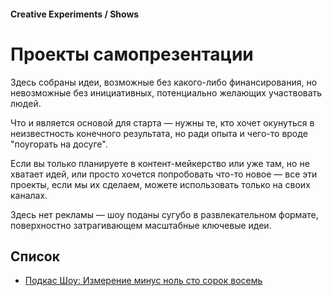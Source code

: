 #### Creative Experiments / Shows

# Проекты самопрезентации

Здесь собраны идеи, возможные без какого-либо финансирования, но невозможные без инициативных, потенциально желающих участвовать людей.

Что и является основой для старта — нужны те, кто хочет окунуться в неизвестность конечного результата, но ради опыта и чего-то вроде "поугорать на досуге".

Если вы только планируете в контент-мейкерство или уже там, но не хватает идей, или просто хочется попробовать что-то новое — все эти проекты, если мы их сделаем, можете использовать только на своих каналах.

Здесь нет рекламы — шоу поданы сугубо в развлекательном формате, поверхностно затрагивающем масштабные ключевые идеи.

## Список

- [Подкас Шоу: Измерение минус ноль сто сорок восемь](/podcast-show)